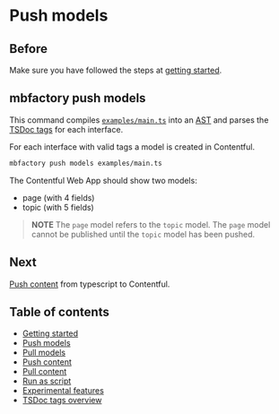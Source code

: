 # Push models

## Before

Make sure you have followed the steps at [getting
started](./getting-started.md).

## mbfactory push models

This command compiles [`examples/main.ts`](../examples/main.ts) into an
[AST](https://en.wikipedia.org/wiki/Abstract_syntax_tree) and parses the [TSDoc
tags](./tsdocs-tags-overview.md) for each interface.

For each interface with valid tags a model is created in Contentful.

```bash
mbfactory push models examples/main.ts
```

The Contentful Web App should show two models:

- page (with 4 fields)
- topic (with 5 fields)

> **NOTE** The `page` model refers to the `topic` model. The `page` model cannot
> be published until the `topic` model has been pushed.

## Next

[Push content](./push-content.md) from typescript to Contentful.

## Table of contents

- [Getting started](./getting-started.md)
- [Push models](./push-models.md)
- [Pull models](./pull-models.md)
- [Push content](./push-content.md)
- [Pull content](./pull-content.md)
- [Run as script](./run-as-script.md)
- [Experimental features](./experimental-features.md)
- [TSDoc tags overview](./tsdocs-tags-overview.md)
